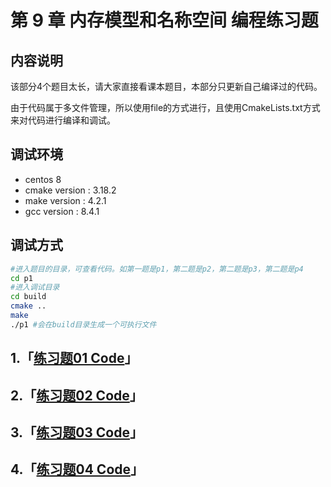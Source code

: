 # 第 9 章 内存模型和名称空间 编程练习题

## 内容说明
该部分4个题目太长，请大家直接看课本题目，本部分只更新自己编译过的代码。

由于代码属于多文件管理，所以使用file的方式进行，且使用CmakeLists.txt方式来对代码进行编译和调试。

## 调试环境
- centos 8
- cmake version : 3.18.2
- make version : 4.2.1
- gcc version : 8.4.1

## 调试方式
```sh
#进入题目的目录，可查看代码。如第一题是p1，第二题是p2，第二题是p3，第二题是p4
cd p1
#进入调试目录
cd build
cmake ..
make
./p1 #会在build目录生成一个可执行文件
```
## 1.「[练习题01 Code](./p1)」

## 2.「[练习题02 Code](./p2)」

## 3.「[练习题03 Code](./p3)」
## 4.「[练习题04 Code](./p4)」



